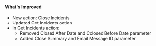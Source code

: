 #### What's Improved

- New action: Close Incidents 
- Updated Get Incidents action
- In Get Incidents action: 
  - Removed Closed After Date and Cclosed Before Date parameter
  - Added Close Summary and Email Message ID parameter

